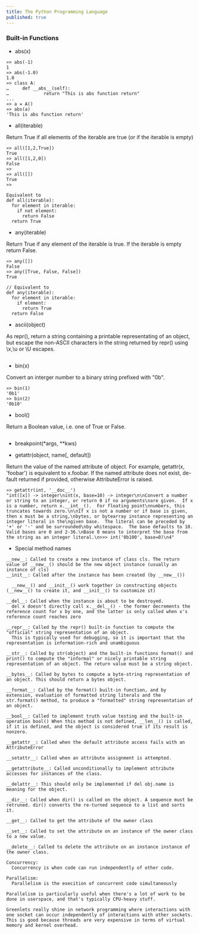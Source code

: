 ```yaml
---
title: The Python Programming Language
published: true
---
```


### Built-in Functions 

* abs(x)

```
»> abs(-1)
1
»> abs(-1.0)
1.0
»> class A:
…     def __abs__(self):
…             return "This is abs function return"
...
»> a = A()
»> abs(a)
'This is abs function return'
```

* all(iterable)

Return True if all elements of the iterable are true (or if the iterable is empty)

```
»> all([1,2,True])
True
»> all([1,2,0])
False
»>
»> all([])
True
»>

Equivalent to 
def all(iterable):
  for element in iterable:
    if not element:
      return False 
  return True
```

* any(iterable)

Return True if any element of the iterable is true. If the iterable is empty return False.

```
»> any([])
False
»> any([True, False, False])
True

// Equivalent to 
def any(iterable):
  for element in iterable:
    if element:
      return True 
  return False 
```

* ascii(object)

As repr(), return a string containing a printable representating of an object, but escape the non-ASCII characters in the string returned by repr() using \x,\u or \U escapes.

```
```

* bin(x) 

Convert an interger number to a binary string prefixed with "0b".

```
»> bin(1)
'0b1'
»> bin(2)
'0b10'
```

* bool()

Return a Boolean value, i.e. one of True or False.

```
```

* breakpoint(*args, **kws)

* getattr(object, name[, default])

Return the value of the named attribute of object. For example, getattr(x, 'foobar') is equivalent to x.foobar. If the named attribute does not exist, de-fault returned if provided, otherwise AttributeError is raised.

```
»> getattr(int, '__doc__')
"int([x]) -> integer\nint(x, base=10) -> integer\n\nConvert a number or string to an integer, or return 0 if no arguments\nare given.  If x is a number, return x.__int__().  For floating point\nnumbers, this truncates towards zero.\n\nIf x is not a number or if base is given, then x must be a string,\nbytes, or bytearray instance representing an integer literal in the\ngiven base.  The literal can be preceded by '+' or '-' and be surrounded\nby whitespace.  The base defaults to 10.  Valid bases are 0 and 2-36.\nBase 0 means to interpret the base from the string as an integer literal.\n>>> int('0b100', base=0)\n4"
```

* Special method names 

```
__new__: Called to create a new instance of class cls. The return value of __new__() should be the new object instance (usually an instance of cls)
__init__: Called after the instance has been created (by __new__())

  __new__() and __init__() work together in constructing objects (__new__() to create it, and __init__() to customize it)

__del__: Called when the instance is about to be destroyed.
  del x doesn't directly call x.__del__() - the former decrements the reference count for x by one, and the latter is only called when x's reference count reaches zero

__repr__: Called by the repr() built-in function to compute the "official" string representation of an object. 
  This is typically used for debugging, so it is important that the representation is information-rich and unambiguous

__str__: Called by str(object) and the built-in functions format() and print() to compute the "informal" or nicely printable string representation of an object. The return value must be a string object.

__bytes__: Called by bytes to compute a byte-string representation of an object. This should return a bytes object.

__format__: Called by the format() built-in function, and by extension, evaluation of formatted string literals and the str.format() method, to produce a "formatted" string representation of an object.

__bool__: Called to implement truth value testing and the built-in operation bool() When this method is not defined, __len__() is called, if it is defined, and the object is considered true if its result is nonzero. 

__getattr__: Called when the default attribute access fails with an AttributeError

__setattr__: Called when an attribute assignment is attempted. 

__getattribute__: Called unconditionally to implement attribute accesses for instances of the class.

__delattr__: This should only be implemented if del obj.name is meaning for the object. 

__dir__: Called when dir() is called on the object. A sequence must be retruned. dir() converts the re-turned sequence to a list and sorts it.

__get__: Called to get the attribute of the owner class 

__set__: Called to set the attribute on an instance of the owner class to a new value.

__delete__: Called to delete the attribute on an instance instance of the owner class. 
```

```
Concurrency: 
  Concurrency is when code can run independently of other code. 

Parallelism:
  Parallelism is the execition of concurrent code simultaneously

Parallelism is particularly useful when there's a lot of work to be done in userspace, and that's typically CPU-heavy stuff. 

Greenlets really shine in network programming where interactions with one socket can occur independently of interactions with other sockets. This is good because threads are very expensive in terms of virtual memory and kernel overhead. 
```
